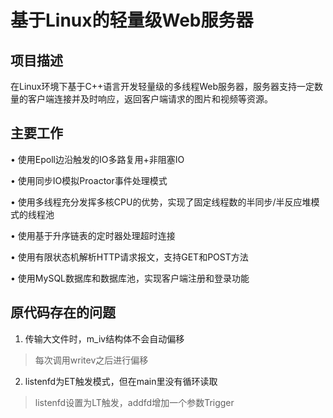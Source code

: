# 基于Linux的轻量级Web服务器

## 项目描述
在Linux环境下基于C++语言开发轻量级的多线程Web服务器，服务器支持一定数量的客户端连接并及时响应，返回客户端请求的图片和视频等资源。

## 主要工作
•	使用Epoll边沿触发的IO多路复用+非阻塞IO

•	使用同步IO模拟Proactor事件处理模式

•	使用多线程充分发挥多核CPU的优势，实现了固定线程数的半同步/半反应堆模式的线程池

•	使用基于升序链表的定时器处理超时连接

•	使用有限状态机解析HTTP请求报文，支持GET和POST方法

•	使用MySQL数据库和数据库池，实现客户端注册和登录功能

## 原代码存在的问题
1. 传输大文件时，m_iv结构体不会自动偏移

> 每次调用writev之后进行偏移

2. listenfd为ET触发模式，但在main里没有循环读取

> listenfd设置为LT触发，addfd增加一个参数Trigger



<!-- * 解析了HTTP的get、post请求，支持长短连接
* mime设计为单例模式
* 线程的工作分配为：
    * 主线程负责等待epoll中的事件，并把到来的事件放进任务队列，在每次循环的结束剔除超时请求和被置为删除的时间结点
    * 工作线程阻塞在条件变量的等待中，新任务到来后，某一工作线程会被唤醒，执行具体的IO操作和计算任务，如果需要继续监听，会添加到epoll中  

* 锁的使用有两处：
    * 第一处是任务队列的添加和取操作，都需要加锁，并配合条件变量，跨越了多个线程。
    * 第二处是定时器结点的添加和删除，需要加锁，主线程和工作线程都要操作定时器队列。 -->



